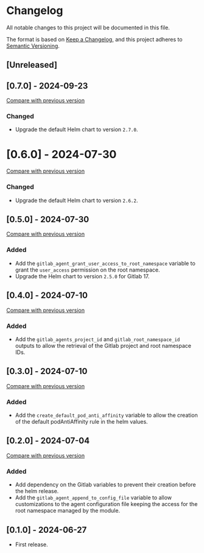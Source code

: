 # Changelog

All notable changes to this project will be documented in this file.

The format is based on [Keep a Changelog](https://keepachangelog.com/en/1.1.0/),
and this project adheres
to [Semantic Versioning](https://semver.org/spec/v2.0.0.html).

## [Unreleased]

## [0.7.0] - 2024-09-23

[Compare with previous version](https://github.com/sparkfabrik/terraform-gitlab-kubernetes-gitlab-agent/compare/0.6.0...0.7.0)

### Changed

- Upgrade the default Helm chart to version `2.7.0`.

# [0.6.0] - 2024-07-30

[Compare with previous version](https://github.com/sparkfabrik/terraform-gitlab-kubernetes-gitlab-agent/compare/0.5.0...0.6.0)

### Changed

- Upgrade the default Helm chart to version `2.6.2`.

## [0.5.0] - 2024-07-30

[Compare with previous version](https://github.com/sparkfabrik/terraform-gitlab-kubernetes-gitlab-agent/compare/0.4.0...0.5.0)

### Added

- Add the `gitlab_agent_grant_user_access_to_root_namespace` variable to grant the `user_access` permission on the root namespace.
- Upgrade the Helm chart to version `2.5.0` for Gitlab 17.

## [0.4.0] - 2024-07-10

[Compare with previous version](https://github.com/sparkfabrik/terraform-gitlab-kubernetes-gitlab-agent/compare/0.3.0...0.4.0)

### Added

- Add the `gitlab_agents_project_id` and `gitlab_root_namespace_id` outputs to allow the retrieval of the Gitlab project and root namespace IDs.

## [0.3.0] - 2024-07-10

[Compare with previous version](https://github.com/sparkfabrik/terraform-gitlab-kubernetes-gitlab-agent/compare/0.2.0...0.3.0)

### Added

- Add the `create_default_pod_anti_affinity` variable to allow the creation of the default podAntiAffinity rule in the helm values.

## [0.2.0] - 2024-07-04

[Compare with previous version](https://github.com/sparkfabrik/terraform-gitlab-kubernetes-gitlab-agent/compare/0.1.0...0.2.0)

### Added

- Add dependency on the Gitlab variables to prevent their creation before the helm release.
- Add the `gitlab_agent_append_to_config_file` variable to allow customizations to the agent configuration file keeping the access for the root namespace managed by the module.

## [0.1.0] - 2024-06-27

- First release.

